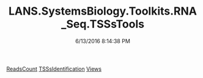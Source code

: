 ﻿---
title: LANS.SystemsBiology.Toolkits.RNA_Seq.TSSsTools
date: 6/13/2016 8:14:38 PM
---

[ReadsCount](T-LANS.SystemsBiology.Toolkits.RNA_Seq.TSSsTools.ReadsCount.html)
[TSSsIdentification](T-LANS.SystemsBiology.Toolkits.RNA_Seq.TSSsTools.TSSsIdentification.html)
[Views](T-LANS.SystemsBiology.Toolkits.RNA_Seq.TSSsTools.Views.html)
